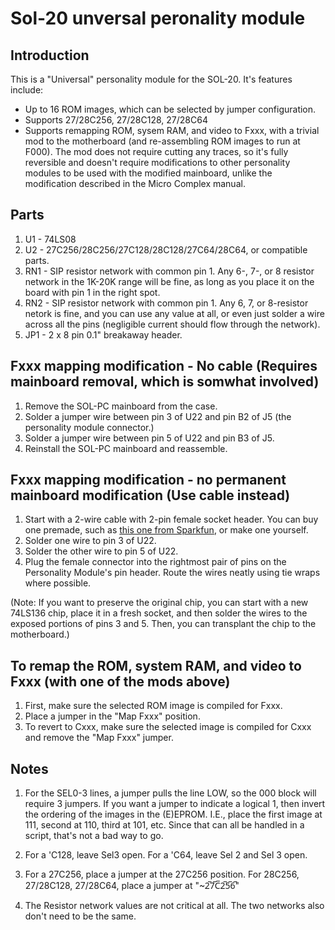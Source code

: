 # Sol-20 unversal peronality module

## Introduction

This is a "Universal" personality module for the SOL-20.  It's features include:
* Up to 16 ROM images, which can be selected by jumper configuration.
* Supports 27/28C256, 27/28C128, 27/28C64
* Supports remapping ROM, sysem RAM, and video to Fxxx, with a trivial mod to
  the motherboard (and re-assembling ROM images to run at F000). The mod does
  not require cutting any traces, so it's fully reversible and doesn't require
  modifications to other personality modules to be used with the modified
  mainboard, unlike the modification described in the Micro Complex manual.

## Parts
1. U1 - 74LS08
1. U2 - 27C256/28C256/27C128/28C128/27C64/28C64, or compatible parts.
1. RN1 - SIP resistor network with common pin 1. Any 6-, 7-, or 8 resistor
network in the 1K-20K range will be fine, as long as you place it on the board
with pin 1 in the right spot.
1. RN2 - SIP resistor network with common pin 1. Any 6, 7, or 8-resistor netork
is fine, and you can use any value at all, or even just solder a wire across all
the pins (negligible current should flow through the network).
1. JP1 - 2 x 8 pin 0.1" breakaway header.

## Fxxx mapping modification - No cable (Requires mainboard removal, which is somwhat involved)
1. Remove the SOL-PC mainboard from the case.
1. Solder a jumper wire between pin 3 of U22 and pin B2 of J5 (the personality module connector.)
1. Solder a jumper wire between pin 5 of U22 and pin B3 of J5.
1. Reinstall the SOL-PC mainboard and reassemble.

## Fxxx mapping modification - no permanent mainboard modification (Use cable instead)
1. Start with a 2-wire cable with 2-pin female socket header.  You can buy one premade,
   such as [this one from Sparkfun](https://www.sparkfun.com/products/10372),
   or make one yourself.
1. Solder one wire to pin 3 of U22.
1. Solder the other wire to pin 5 of U22.
1. Plug the female connector into the rightmost pair of pins on the Personality Module's
   pin header.  Route the wires neatly using tie wraps where possible.
   
(Note: If you want to preserve the original chip, you can start with a new 74LS136 chip, place
it in a fresh socket, and then solder the wires to the exposed portions of pins 3 and 5.  Then, you
can transplant the chip to the motherboard.)

## To remap the ROM, system RAM, and video to Fxxx (with one of the mods above)
1. First, make sure the selected ROM image is compiled for Fxxx.  
1. Place a jumper in the "Map Fxxx" position. 
1. To revert to Cxxx, make sure the selected image is compiled for Cxxx and
   remove the "Map Fxxx" jumper.
   
## Notes

1. For the SEL0-3 lines, a jumper pulls the line LOW, so the 000 block will
   require 3 jumpers. If you want a jumper to indicate a logical 1, then invert
   the ordering of the images in the (E)EPROM. I.E., place the first image at
   111, second at 110, third at 101, etc. Since that can all be handled in a
   script, that's not a bad way to go.
1. For a 'C128, leave Sel3 open. For a 'C64, leave Sel 2 and Sel 3 open.
1. For a 27C256, place a jumper at the 27C256 position. For 28C256, 27/28C128,
   27/28C64, place a jumper at "~2̅7̅C̅2̅5̅6̅"

1. The Resistor network values are not critical at all. The two networks also don't need to be the same.




